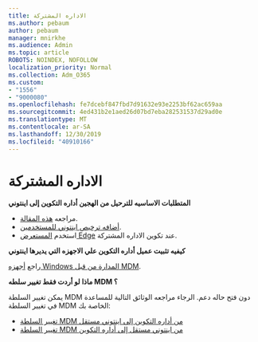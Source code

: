```yaml
---
title: الاداره المشتركة
ms.author: pebaum
author: pebaum
manager: mnirkhe
ms.audience: Admin
ms.topic: article
ROBOTS: NOINDEX, NOFOLLOW
localization_priority: Normal
ms.collection: Adm_O365
ms.custom:
- "1556"
- "9000080"
ms.openlocfilehash: fe7dcebf847fbd7d91632e93e2253bf62ac659aa
ms.sourcegitcommit: 4ed431b2e1aed26d07bd7eba282531537d29ad0e
ms.translationtype: MT
ms.contentlocale: ar-SA
ms.lasthandoff: 12/30/2019
ms.locfileid: "40910166"
---
```

# <a name="co-management"></a>الاداره المشتركة

**المتطلبات الاساسيه للترحيل من الهجين أداره التكوين إلى اينتوني**

- مراجعه [هذه المقالة](https://docs.microsoft.com/sccm/mdm/deploy-use/migrate-hybridmdm-to-intunesa).
- [أضافه ترخيص اينتوني للمستخدمين](https://docs.microsoft.com/intune/licenses-assign).
- استخدم [المستعرض Edge](https://www.microsoft.com/windows/microsoft-edge) عند تكوين الاداره المشتركة.

**كيفيه تثبيت عميل أداره التكوين علي الاجهزه التي يديرها اينتوني**

راجع [أجهزه Windows المدارة من قبل MDM](https://docs.microsoft.com/sccm/core/clients/deploy/deploy-clients-to-windows-computers#bkmk_mdm).

**ماذا لو أردت فقط تغيير سلطه MDM ؟**

يمكن تغيير السلطة MDM دون فتح حاله دعم. الرجاء مراجعه الوثائق التالية للمساعدة في تغيير السلطة MDM الخاصة بك:
- [تغيير السلطة MDM من أداره التكوين إلى اينتوني مستقل](https://docs.microsoft.com/sccm/mdm/deploy-use/migrate-change-mdm-authority)
- [تغيير السلطة MDM من اينتوني مستقل إلى أداره التكوين](https://docs.microsoft.com/intune-classic/deploy-use/prerequisites-for-enrollment#what-to-do-if-you-choose-the-wrong-mdm-authority-setting)